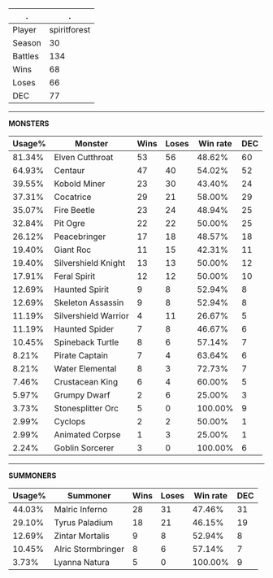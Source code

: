 .|.
|-|-
Player|spiritforest
Season|30
Battles|134
Wins|68
Loses|66
DEC|77

---
**MONSTERS**

Usage%|Monster|Wins|Loses|Win rate|DEC|
-|-|-|-|-|-|
81.34%|Elven Cutthroat|53|56|48.62%|60|
64.93%|Centaur|47|40|54.02%|52|
39.55%|Kobold Miner|23|30|43.40%|24|
37.31%|Cocatrice|29|21|58.00%|29|
35.07%|Fire Beetle|23|24|48.94%|25|
32.84%|Pit Ogre|22|22|50.00%|25|
26.12%|Peacebringer|17|18|48.57%|18|
19.40%|Giant Roc|11|15|42.31%|11|
19.40%|Silvershield Knight|13|13|50.00%|12|
17.91%|Feral Spirit|12|12|50.00%|10|
12.69%|Haunted Spirit|9|8|52.94%|8|
12.69%|Skeleton Assassin|9|8|52.94%|8|
11.19%|Silvershield Warrior|4|11|26.67%|5|
11.19%|Haunted Spider|7|8|46.67%|6|
10.45%|Spineback Turtle|8|6|57.14%|7|
8.21%|Pirate Captain|7|4|63.64%|6|
8.21%|Water Elemental|8|3|72.73%|7|
7.46%|Crustacean King|6|4|60.00%|5|
5.97%|Grumpy Dwarf|2|6|25.00%|3|
3.73%|Stonesplitter Orc|5|0|100.00%|9|
2.99%|Cyclops|2|2|50.00%|1|
2.99%|Animated Corpse|1|3|25.00%|1|
2.24%|Goblin Sorcerer|3|0|100.00%|6|

---
**SUMMONERS**

Usage%|Summoner|Wins|Loses|Win rate|DEC|
-|-|-|-|-|-|
44.03%|Malric Inferno|28|31|47.46%|31|
29.10%|Tyrus Paladium|18|21|46.15%|19|
12.69%|Zintar Mortalis|9|8|52.94%|8|
10.45%|Alric Stormbringer|8|6|57.14%|7|
3.73%|Lyanna Natura|5|0|100.00%|9|
